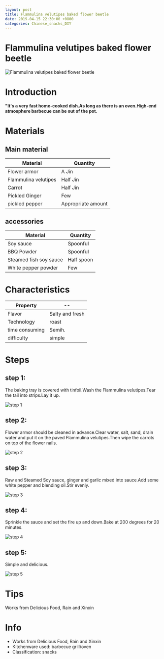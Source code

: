 ```yaml
---
layout: post
title: Flammulina velutipes baked flower beetle
date: 2019-04-15 22:30:00 +0800
categories: Chinese_snacks_DIY
---
```


# Flammulina velutipes baked flower beetle

![Flammulina velutipes baked flower beetle]({{site.baseurl}}/img/419184/419184.jpg)

# Introduction

**"It's a very fast home-cooked dish.As long as there is an oven.High-end atmosphere barbecue can be out of the pot.**

# Materials


## Main material

Material|Quantity
--|--
Flower armor|A Jin
Flammulina velutipes|Half Jin
Carrot|Half Jin
Pickled Ginger|Few
pickled pepper|Appropriate amount

## accessories

Material|Quantity
--|--
Soy sauce|Spoonful
BBQ Powder|Spoonful
Steamed fish soy sauce|Half spoon
White pepper powder|Few

# Characteristics

Property|--
--|--
Flavor|Salty and fresh
Technology|roast
time consuming|Semih.
difficulty|simple

# Steps

## step 1:

The baking tray is covered with tinfoil.Wash the Flammulina velutipes.Tear the tail into strips.Lay it up.

![step 1]({{site.baseurl}}/img/419184/1.jpg)

## step 2:

Flower armor should be cleaned in advance.Clear water, salt, sand, drain water and put it on the paved Flammulina velutipes.Then wipe the carrots on top of the flower nails.

![step 2]({{site.baseurl}}/img/419184/2.jpg)

## step 3:

Raw and Steamed Soy sauce, ginger and garlic mixed into sauce.Add some white pepper and blending oil.Stir evenly.

![step 3]({{site.baseurl}}/img/419184/3.jpg)

## step 4:

Sprinkle the sauce and set the fire up and down.Bake at 200 degrees for 20 minutes.

![step 4]({{site.baseurl}}/img/419184/4.jpg)

## step 5:

Simple and delicious.

![step 5]({{site.baseurl}}/img/419184/5.jpg)

# Tips

Works from Delicious Food, Rain and Xinxin

# Info

- Works from Delicious Food, Rain and Xinxin
- Kitchenware used: barbecue grill/oven
- Classification: snacks